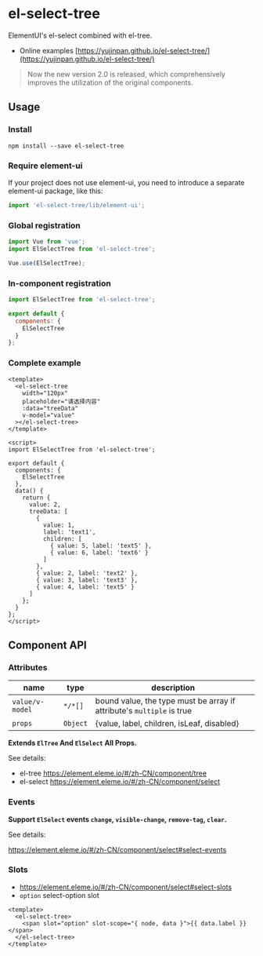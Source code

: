 # el-select-tree

ElementUI's el-select combined with el-tree.

- Online examples [https://yujinpan.github.io/el-select-tree/](https://yujinpan.github.io/el-select-tree/)

> Now the new version 2.0 is released, which comprehensively improves the utilization of the original components.

## Usage

### Install

```
npm install --save el-select-tree
```

### Require element-ui

If your project does not use element-ui,
you need to introduce a separate element-ui package, like this:

```js
import 'el-select-tree/lib/element-ui';
```

### Global registration

```js
import Vue from 'vue';
import ElSelectTree from 'el-select-tree';

Vue.use(ElSelectTree);
```

### In-component registration

```js
import ElSelectTree from 'el-select-tree';

export default {
  components: {
    ElSelectTree
  }
};
```

### Complete example

```vue
<template>
  <el-select-tree
    width="120px"
    placeholder="请选择内容"
    :data="treeData"
    v-model="value"
  ></el-select-tree>
</template>

<script>
import ElSelectTree from 'el-select-tree';

export default {
  components: {
    ElSelectTree
  },
  data() {
    return {
      value: 2,
      treeData: [
        {
          value: 1,
          label: 'text1',
          children: [
            { value: 5, label: 'text5' },
            { value: 6, label: 'text6' }
          ]
        },
        { value: 2, label: 'text2' },
        { value: 3, label: 'text3' },
        { value: 4, label: 'text5' }
      ]
    };
  }
};
</script>
```

## Component API

### Attributes

| name            | type     | description                                                           |
| --------------- | -------- | --------------------------------------------------------------------- |
| `value/v-model` | `*/*[]`  | bound value, the type must be array if attribute's `multiple` is true |
| `props`         | `Object` | {value, label, children, isLeaf, disabled}                            |

**Extends `ElTree` And `ElSelect` All Props.**

See details:

- el-tree https://element.eleme.io/#/zh-CN/component/tree
- el-select https://element.eleme.io/#/zh-CN/component/select

### Events

**Support `ElSelect` events `change`, `visible-change`, `remove-tag`, `clear`.**

See details:

https://element.eleme.io/#/zh-CN/component/select#select-events

### Slots

- https://element.eleme.io/#/zh-CN/component/select#select-slots
- `option` select-option slot

```vue
<template>
  <el-select-tree>
    <span slot="option" slot-scope="{ node, data }">{{ data.label }}</span>
  </el-select-tree>
</template>
```
